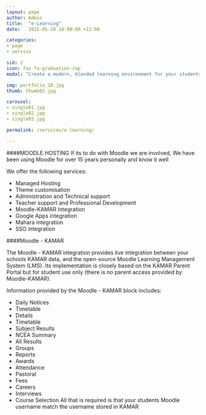 ```yaml
---
layout: page
author: Admin
title:  "e-Learning"
date:   2015-05-20 18:00:00 +12:00

categories:
- page
- service

sid: 2
icon: fas fa-graduation-cap
modal: "Create a modern, blended learning environment for your students that is available 24/7. Let your students learn in their own time."

img: portfolio_10.jpg
thumb: thumb02.jpg

carousel:
- single01.jpg
- single02.jpg
- single03.jpg

permalink: /services/e-learning/

---
```

####MOODLE HOSTING
If its to do with Moodle we are involved, We have been using Moodle for over 15 years personally and know it well

We offer the following services:

- Managed Hosting
- Theme customisation
- Administration and Technical support
- Teacher support and Professional Development
- Moodle-KAMAR Integration
- Google Apps integration
- Mahara integration
- SSO integration

####Moodle - KAMAR

The Moodle - KAMAR integration provides live integration between your schools KAMAR data, and the open-source Moodle Learning Management System (LMS). Its implementation is closely based on the KAMAR Parent Portal but for student use only (there is no parent access provided by Moodle-KAMAR).

Information provided by the Moodle - KAMAR block includes:

- Daily Notices
- Timetable
- Details
- Timetable
- Subject Results
- NCEA Summary
- All Results
- Groups
- Reports
- Awards
- Attendance
- Pastoral
- Fees
- Careers
- Interviews
- Course Selection
All that is required is that your students Moodle username match the username stored in KAMAR
